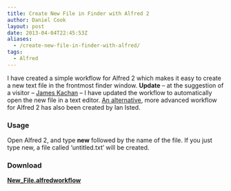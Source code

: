 ```yaml
---
title: Create New File in Finder with Alfred 2
author: Daniel Cook
layout: post
date: 2013-04-04T22:45:53Z
aliases:
  - /create-new-file-in-finder-with-alfred/
tags:
  - Alfred
---
```

I have created a simple workflow for Alfred 2 which makes it easy to create a new text file in the frontmost finder window. **Update** &#8211; at the suggestion of a visitor &#8211; [James Kachan][1] &#8211; I have updated the workflow to automatically open the new file in a text editor. [An alternative][2], more advanced workflow for Alfred 2 has also been created by Ian Isted.

### Usage

Open Alfred 2, and type **new** followed by the name of the file. If you just type new, a file called &#8216;untitled.txt&#8217; will be created.

### Download

<p><a class='download_link' href="/newfile.alfredworkflow"><strong>New_File.alfredworkflow</strong></a></p>

 [1]: http://www.jameskachan.com/
 [2]: http://ianisted.co.uk/new-finder-file-alfred-2